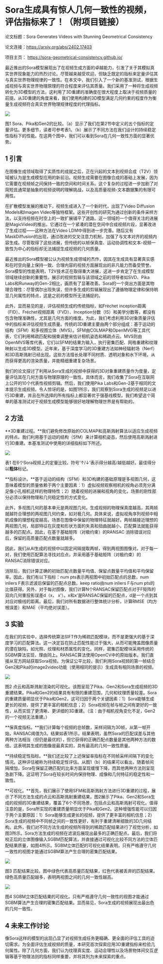 # Sora生成具有惊人几何一致性的视频，评估指标来了！（附项目链接）

论文标题：Sora Generates Videos with Stunning Geometrical Consistency

论文连接：https://arxiv.org/abs/2402.17403

项目主页： https://sora-geometrical-consistency.github.io/

最近推出的Sora模型展现出了在视频生成方面的卓越能力，引发了关于其模拟真实世界现象能力的热烈讨论。尽管越来越受欢迎，但缺乏既定的指标来定量评估其与真实世界物理规律的一致性。在本文中，我们引入了一个新的基准测试，根据生成视频与真实世界物理原理的符合程度来评估其质量。我们采用了一种将生成视频转化为3D模型的方法，这利用了3D重建的准确度在很大程度上取决于视频质量的前提。从3D重建的角度来看，我们使用构建的3D模型满足几何约束的程度作为衡量生成视频符合真实世界物理规律程度的代理指标。

![](https://files.mdnice.com/user/46171/31410951-6d5d-4bd6-8c5b-1c2346940e4a.png)

图1 Sora、Pika和Gen2的比较。（a）显示了我们在第2节中定义的五个指标的定量评估。更多细节，读者可参考表1。（b）展示了不同方法在我们设计的持续稳定性指标下的性能。在这两个图中，我们可以看到Sora在几何一致性方面的显著优势。

## 1 引言

在图像生成领域取得了实质性的成就之后，正在兴起的文本到视频合成（T2V）领域被认为是生成模型应用的新前沿。视频生成需要在图像合成的基础上发展，因为它需要在视频帧之间保持一致的空间和时间关系。这个复杂的过程进一步加剧了对简短且通常是抽象的视频说明的理解挑战，以及高质量视频-文本数据集的有限可用性。

在扩散模型发展的推动下，视频生成进入了一个新时代，出现了Video Diffusion Models和Imagen Video等独特框架。这些开创性的研究为通过创新的条件采样方法，以支持视频在时空上的一致扩展铺平了道路。这一领域的一个值得关注的进展是MagicVideo的推出，它通过在一个紧凑的潜在空间中合成视频片段，显著改进了生成过程——这种方法在Video LDM中得到进一步完善。随后又有MaskDiffusion的出现，通过改进的交叉注意力机制，加强了与文本对齐的视频内容生成。尽管取得了这些进展，但传统的以帧保真度、运动协调性和文本-视频一致性为中心的指标却无法捕捉生成视频的几何质量。

最近推出的Sora模型被公认为视频生成领域的杰作，因其在生成具有显著真实感和在时空向量上保持一致、合理内容的视频方面展现出的非凡能力而备受赞誉。Sora模型的性能表明，T2V技术正在取得重大进展，这进一步肯定了在生成模型领域继续创新的重要性。展示的视频剪辑与该领域之前的领导者如SVD、Pika Labs和Runway的Gen-2相比，画质有了显著改善。Sora的一个突出方面是其物理合理性：尽管偶尔出现失误，但许多生成的剪辑展现出了遵循物理定律和保持明显几何属性的特点，这是之前的模型所无法捕捉的。

此外，显而易见的是，评估视频生成的传统指标，如Fréchet inception距离（FID）、Fréchet视频距离（FVD）、Inception分数（IS）和美学分数等，都没有包含物理准确性，尤其是几何方面的维度。为此，我们考虑利用3D对象质量评估中的指标来评估视频生成质量。传统的3D重建主要由两个部分组成：基于运动的结构（SFM）和多视图立体（MVS）。SFM由COLMAP和OpenMVG等工具代表，它们利用稀疏匹配和捆束调整来估计相机姿态和稀疏点云。MVS则由OpenMVS等库代表，它们以SFM的结果为输入，执行密集匹配、网格重建和纹理映射以生成3D模型。近年来，基于深度学习的3D重建方法如神经辐射场（Nerf）和3D高斯溅射已经出现。这些方法擅长处理不同材质、透明对象和水下环境，从而获得更高的渲染质量，并能精细重建复杂场景。

我们的论文探讨了利用从Sora生成的视频中获得的3D对象重建质量作为度量，定量评估其在几何方面与物理原理的一致性。具体而言，我们收集了Sora在互联网上公开的10个代表性视频剪辑。然后，我们使用Pika Labs和Gen-2基于相同的文本提示生成视频。令人惊讶的是，如图1所示，我们观察到Sora生成的视频足以进行3D重建，并且在所选择的所有指标上都显著优于强基线模型。我们希望这个简单的基准测试对于视频生成模型能够很好地理解物理世界是有帮助的。

## 2 方法

**3D重建过程。**我们避免修改原始的COLMAP和高斯溅射算法以适应生成视频的特点。我们利用基于运动的结构（SfM）来计算相机姿态，然后使用高斯溅射进行3D重建。本基准测试中使用的详细指标如下所述。

![](https://files.mdnice.com/user/46171/48da1346-0023-4fc3-930a-001096d178e1.png)

表1 在6个Sora视频上的定量比较。符号'↑/↓'表示得分越高/越低越好。最佳得分以**粗体**标记。

**指标设计。**基于运动的结构（SFM）和3D构建的基础原理是多视图几何，这意味着模型的质量依赖于两个主要因素：1）虚拟视频观察相机的视角必须充分满足像小孔相机这样的物理特性；2）随着视频的进展和视角的变化，场景的刚性部分必须以保持物理和几何稳定性的方式变化。

此外，多视图几何的基本单元是两视图几何。生成视频的物理保真度越高，其两帧就越符合理想的两视图几何约束，如对极几何。具体来说，虚拟视角序列视频中相机成像的理想程度越高，场景在图像中保留的物理特征就越好。两帧越接近理想的两视图几何，局部特征在灰度和形状方面的失真和扭曲就越小，匹配算法就能获得越多的匹配点。因此，在基于基础矩阵（对极约束）的RANSAC 消除错误对应后，保留的高质量匹配点数量就越多。

因此，我们从AI生成的视频中以固定间隔提取两帧，得到两视图图像对。对于每一对，我们使用匹配算法寻找对应点，并采用基于基础矩阵（对极约束）的RANSAC消除错误对应。

消除后，我们计算正确的初始匹配点数量平均值、保留点数量平均值和平均保留率。因此，我们有以下指标：num pts表示两视图中初始匹配点的总数，num inliers F表示滤波后保留的匹配点总数。keep ratio由num inliers F与num pts的比值获得。另外，对于每对图像，我们计算N个RANSAC保留匹配点对于F矩阵的双向几何重投影误差d（x， x'）。x和x'是RANSAC保留的匹配点，d是一个点到其对应对极线的距离。最后，我们对所有数据进行整体统计分析，计算RMSE（均方根误差）和MAE（平均绝对误差）。

## 3 实验

在我们的实验中，选择传统算法SIFT作为稀疏匹配模块，而不是更强大的基于深度学习的匹配算法。这一决定旨在防止匹配性能过于强大，从而可能掩盖图像质量的潜在缺陷，如光照、纹理和材质属性的变化。同样，密集匹配模块采用传统的SGBM算法实现，理由同上。RANSAC算法使用OpenCV中的原始版本。我们直接从官方网站获取Sora视频。为保证公平比较，我们利用Sora视频的第一帧结合Gen2和Pika的image2video功能（使用相同的提示）生成具有相同场景的视频。

![](https://files.mdnice.com/user/46171/df9cecef-ef1f-4079-b6f3-2c54e3e420af.png)

图2 点云和高斯溅射渲染的可视化。该图呈现了Pika、Gen2和Sora生成视频的3D重建结果。Pika和Gen2的结果具有有限的重建范围，几何和纹理质量较差。Sora的重建质量明显优于Pika和Gen2，这可归因于两个关键因素：1）Sora能够生成更长的视频，提供了更丰富的相机信息；2）Sora视频在帧与帧之间有更好的一致性，从而实现了更清晰、更详细的3D重建。（注：由于相机视角变化不足，Gen2的一个视频无法重建。）

**保真度指标。**我们计算每个视频的总帧数，采样间隔为30帧，从第一帧开始，RANSAC阈值为3。结果如表1所示。结果表明，虽然Sora的匹配误差与其他两种方法相当（但仍是最优的），但它获得的正确匹配点数量是其他两种方法的数倍。这表明其生成的图像是最真实的，具有最高的几何一致性质量。

**持续稳定性指标。**我们还比较了上述保留率指标在不同帧采样间隔下的变化情况。这种评估被称为持续稳定性评估。从图1（b）的结果可以看出，随着帧间隔增加，Sora在保留正确匹配的比率方面呈现缓慢下降，而其他两种方法则呈现急剧下降。这证明了Sora在较长时间内保持物理、成像和几何特征的稳定性和一致性。

**可视化。**首先，我们展示了使用SFM和高斯溅射方法进行3D重建的过程，展示了不同方法生成的点云和高斯溅射重建结果。图2展示了Pika、Gen2和Sora生成的视频的3D重建结果，覆盖了6个不同场景，包括点云和高斯溅射可视化。值得注意的是，Sora所实现的重建质量明显优于Pika和Gen2。这种增强性能可以归因于两个主要原因：1）Sora能够生成更长的视频，提供了更丰富的相机信息；2）Sora生成的视频中不同帧之间的一致性更好，有利于重建清晰细致的3D几何结构。此外，我们对不同方法生成的视频所得到的稀疏匹配结果进行了视觉分析，如图3所示。Sora方法生成的视频在滤波后展现出最多的正确匹配点。最后，我们将校正后的立体图像输入SGBM匹配算法，并直接通过可视化比较不同方法的立体匹配结果质量，如图4所示。SGBM立体匹配的可视化结果表明，只有严格遵守几何一致性的视图才能通过SGBM算法产生合理的密集匹配结果。

![](https://files.mdnice.com/user/46171/1cc47eb6-4046-468a-b4c2-a454bba9eabb.png)

图3 匹配结果比较。图中绿色代表高质量匹配结果，红色代表被丢弃的匹配结果。绿色高质量匹配越多，表明两视图之间的几何一致性越高。

![](https://files.mdnice.com/user/46171/10339f14-40ef-4fb0-9139-dec4b1b9f4cf.png)

图4 SGBM立体匹配结果的可视化。只有严格遵守几何一致性的视图才能通过SGBM算法产生合理的密集匹配结果。显而易见，Sora生成的视频展现出最出色的几何一致性。

## 4 未来工作讨论

像Sora这样的模型的出现凸显了对视频生成任务更精确、更全面的评估工具的迫切需求。为全面评估生成视频的质量，本研究首次探索应用3D重建指标来检验几何属性。除了几何方面，我们认为纹理真实度、运动合理性以及场景物体间交互逻辑等基于物理法则的指标同样重要，并将其列为未来探索的重点。
